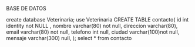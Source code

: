 BASE DE DATOS

create database Veterinaria;
use Veterinaria
CREATE TABLE contacto(
id int identity not NULL ,
nombre varchar(80) not null,
direccion varchar(80),
email varchar(80) not null,
telefono int null,
ciudad varchar(100)not null,
mensaje varchar(300) null,
);
select * from contacto
